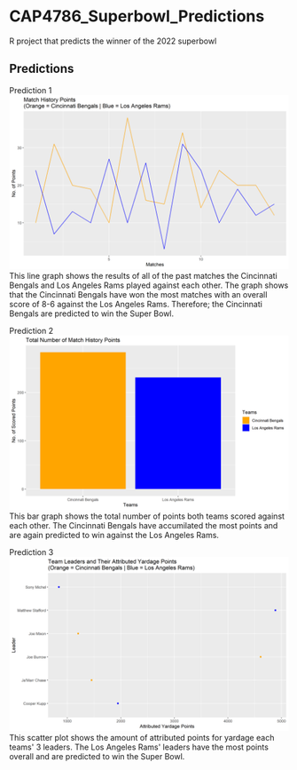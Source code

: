 # CAP4786_Superbowl_Predictions
 R project that predicts the winner of the 2022 superbowl

## Predictions
Prediction 1
![Fig#1](/images/MatchHistoryPoints.png)
This line graph shows the results of all of the past matches the Cincinnati Bengals and Los Angeles Rams played against each other.
The graph shows that the Cincinnati Bengals have won the most matches with an overall score of 8-6 against the Los Angeles Rams.
Therefore; the Cincinnati Bengals are predicted to win the Super Bowl.

Prediction 2
![Fig#2](/images/MatchHistoryTotalPoints.png)
This bar graph shows the total number of points both teams scored against each other.
The Cincinnati Bengals have accumilated the most points and are again predicted to win against the Los Angeles Rams.

Prediction 3
![Fig#3](/images/Leaders.png)
This scatter plot shows the amount of attributed points for yardage each teams' 3 leaders.
The Los Angeles Rams' leaders have the most points overall and are predicted to win the Super Bowl.